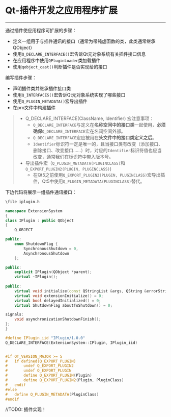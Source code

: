 # Qt-插件开发之应用程序扩展
---
通过插件使应用程序可扩展的步骤：
- 定义一组用于与插件通讯的接口（通常为带纯虚函数的类，此类通常继承QObject）
- 使用`Q_DECLARE_INTERFACE()`宏告诉Qt元对象系统有关插件接口信息
- 在应用程序中使用`QPluginLoader`类加载插件
- 使用`qobject_cast()`判断插件是否实现给的接口

编写插件步骤：
- 声明插件类并继承插件接口类
- 使用`Q_INTERFACES()`宏告诉Qt元对象系统实现了哪些接口
- 使用`Q_PLUGIN_METADATA()`宏导出插件
- 在pro文件中构建插件

> + Q_DECLARE_INTERFACE(ClassName, Identifier) 宏注意事项：
>     - `Q_DECLARE_INTERFACE`与定义在**名称空间中的接口类**一起使用，**必须确保**`Q_DECLARE_INTERFACE`宏在名词空间外部。
>     - `Q_DECLARE_INTERFACE`宏应被用在**头文件中的接口类定义之后**。
>     - `Identifier`标识符一定是唯一的，且当接口类有改变（添加接口、删除接口、改变接口......）时，对应的`Identifier`标识符值也应当改变，通常我们在标识符中带入版本号。
> + 导出插件宏（`Q_PLUGIN_METADATA(PLUGINCLASS)`和`Q_EXPORT_PLUGIN2(PLUGIN, PLUGINCLASS)`)
>     - 在Qt5之前使用`Q_EXPORT_PLUGIN2(PLUGIN, PLUGINCLASS)`宏导出插件，Qt5中使用`Q_PLUGIN_METADATA(PLUGINCLASS)`替代。


下边代码将展示一组插件通讯接口：
``` C++
\file iplugin.h

namespace ExtensionSystem
{
class IPlugin : public QObject
{  
    Q_OBJECT

public:
    enum ShutdownFlag {  
        SynchronousShutdown = 0,
        AsynchronousShutdown
    };

public:
    explicit IPlugin(QObject *parent);
    virtual ~IPlugin();
    
public:
    virtual void initialize(const QStringList &args, QString &errorString) = 0;
    virtual void extensionInitialize() = 0;
    virtual bool delayedInitialized() = 0;
    virtual ShutdownFlag aboutToShutdown() = 0;

signals:
    void asynchronizationShutdownFinish();
};
}

#define IPlugin_iid "IPlugin/1.0.0"
Q_DECLARE_INTERFACE(ExtensionSystem::IPlugin, IPlugin_iid)


#if QT_VERSION_MAJOR >= 5
#   if defined(Q_EXPORT_PLUGIN)
#       undef Q_EXPORT_PLUGIN2
#       undef Q_EXPORT_PLUGIN
#       define Q_EXPORT_PLUGIN(Plugin)
#       define Q_EXPORT_PLUGIN2(Plugin, PluginClass)
#   endif
#else
#   define Q_PLUGIN_METADATA(PluginClass)
#endif
```

//TODO: 插件实现！